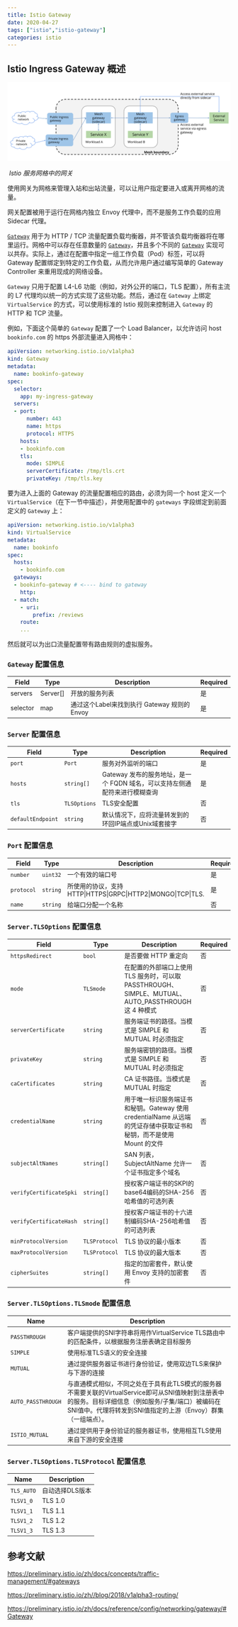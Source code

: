 ```yaml
---
title: Istio Gateway
date: 2020-04-27
tags: ["istio","istio-gateway"]
categories:	istio
---
```


## Istio  Ingress Gateway 概述

![istio-gateways](/images/istio-gateways.svg)

​                                                                    *Istio 服务网格中的网关* 

使用网关为网格来管理入站和出站流量，可以让用户指定要进入或离开网格的流量。

网关配置被用于运行在网格内独立 Envoy 代理中，而不是服务工作负载的应用 Sidecar 代理。

 [`Gateway`](https://preliminary.istio.io/zh/docs/reference/config/networking/gateway/) 用于为 HTTP / TCP 流量配置负载均衡器，并不管该负载均衡器将在哪里运行。网格中可以存在任意数量的 [`Gateway`](https://preliminary.istio.io/zh/docs/reference/config/networking/gateway/)，并且多个不同的 [`Gateway`](https://preliminary.istio.io/zh/docs/reference/config/networking/gateway/) 实现可以共存。实际上，通过在配置中指定一组工作负载（Pod）标签，可以将 Gateway 配置绑定到特定的工作负载，从而允许用户通过编写简单的 Gateway Controller 来重用现成的网络设备。

`Gateway` 只用于配置 L4-L6 功能（例如，对外公开的端口，TLS 配置），所有主流的 L7 代理均以统一的方式实现了这些功能。然后，通过在 `Gateway` 上绑定 `VirtualService` 的方式，可以使用标准的 Istio 规则来控制进入 `Gateway` 的 HTTP 和 TCP 流量。 

<!--more--> 

例如，下面这个简单的 `Gateway` 配置了一个 Load Balancer，以允许访问 host `bookinfo.com` 的 https 外部流量进入网格中： 

```yaml
apiVersion: networking.istio.io/v1alpha3
kind: Gateway
metadata:
  name: bookinfo-gateway
spec:
  selector:
    app: my-ingress-gateway
  servers:
  - port:
      number: 443
      name: https
      protocol: HTTPS
    hosts:
    - bookinfo.com
    tls:
      mode: SIMPLE
      serverCertificate: /tmp/tls.crt
      privateKey: /tmp/tls.key
```

 要为进入上面的 Gateway 的流量配置相应的路由，必须为同一个 host 定义一个 `VirtualService`（在下一节中描述），并使用配置中的 `gateways` 字段绑定到前面定义的 `Gateway` 上： 

```yaml
apiVersion: networking.istio.io/v1alpha3
kind: VirtualService
metadata:
  name: bookinfo
spec:
  hosts:
    - bookinfo.com
  gateways:
  - bookinfo-gateway # <---- bind to gateway
    http:
  - match:
    - uri:
        prefix: /reviews
    route:
    ...
```

然后就可以为出口流量配置带有路由规则的虚拟服务。 

###  `Gateway` 配置信息 

| Field    | Type     | Description                                  | Required |
| -------- | -------- | -------------------------------------------- | -------- |
| servers  | Server[] | 开放的服务列表                               | 是       |
| selector | map      | 通过这个Label来找到执行 Gateway 规则的 Envoy | 是       |

### `Server` 配置信息 

| Field             | Type         | Description                                                  | Required |
| ----------------- | ------------ | ------------------------------------------------------------ | -------- |
| `port`            | `Port`       | 服务对外监听的端口                                           | 是       |
| `hosts`           | `string[]`   | Gateway 发布的服务地址，是一个 FQDN 域名，可以支持左侧通配符来进行模糊查询 | 是       |
| `tls`             | `TLSOptions` | TLS安全配置                                                  | 否       |
| `defaultEndpoint` | `string`     | 默认情况下，应将流量转发到的环回IP端点或Unix域套接字         | 否       |

### `Port` 配置信息 

| Field      | Type     | Description                                                  | Required |
| ---------- | -------- | ------------------------------------------------------------ | -------- |
| `number`   | `uint32` | 一个有效的端口号                                             | 是       |
| `protocol` | `string` | 所使用的协议，支持HTTP\|HTTPS\|GRPC\|HTTP2\|MONGO\|TCP\|TLS. | 是       |
| `name`     | `string` | 给端口分配一个名称                                           | 否       |

### `Server.TLSOptions` 配置信息

| Field                   | Type          | Description                                                  | Required |
| ----------------------- | ------------- | ------------------------------------------------------------ | -------- |
| `httpsRedirect`         | `bool`        | 是否要做 HTTP 重定向                                         | 否       |
| `mode`                  | `TLSmode`     | 在配置的外部端口上使用 TLS 服务时，可以取 PASSTHROUGH、SIMPLE、MUTUAL、AUTO_PASSTHROUGH 这 4 种模式 | 否       |
| `serverCertificate`     | `string`      | 服务端证书的路径。当模式是 SIMPLE 和 MUTUAL 时必须指定       | 否       |
| `privateKey`            | `string`      | 服务端密钥的路径。当模式是 SIMPLE 和 MUTUAL 时必须指定       | 否       |
| `caCertificates`        | `string`      | CA 证书路径。当模式是 MUTUAL 时指定                          | 否       |
| `credentialName`        | `string`      | 用于唯一标识服务端证书和秘钥。Gateway 使用 credentialName 从远端的凭证存储中获取证书和秘钥，而不是使用 Mount 的文件 | 否       |
| `subjectAltNames`       | `string[]`    | SAN 列表，SubjectAltName 允许一个证书指定多个域名            | 否       |
| `verifyCertificateSpki` | `string[]`    | 授权客户端证书的SKPI的base64编码的SHA-256哈希值的可选列表    | 否       |
| `verifyCertificateHash` | `string[]`    | 授权客户端证书的十六进制编码SHA-256哈希值的可选列表          | 否       |
| `minProtocolVersion`    | `TLSProtocol` | TLS 协议的最小版本                                           | 否       |
| `maxProtocolVersion`    | `TLSProtocol` | TLS 协议的最大版本                                           | 否       |
| `cipherSuites`          | `string[]`    | 指定的加密套件，默认使用 Envoy 支持的加密套件                | 否       |

### `Server.TLSOptions.TLSmode` 配置信息

| Name               | Description                                                  |
| ------------------ | ------------------------------------------------------------ |
| `PASSTHROUGH`      | 客户端提供的SNI字符串将用作VirtualService TLS路由中的匹配条件，以根据服务注册表确定目标服务 |
| `SIMPLE`           | 使用标准TLS语义的安全连接                                    |
| `MUTUAL`           | 通过提供服务器证书进行身份验证，使用双边TLS来保护与下游的连接 |
| `AUTO_PASSTHROUGH` | 与直通模式相似，不同之处在于具有此TLS模式的服务器不需要关联的VirtualService即可从SNI值映射到注册表中的服务。目标详细信息（例如服务/子集/端口）被编码在SNI值中。代理将转发到SNI值指定的上游（Envoy）群集（一组端点）。 |
| `ISTIO_MUTUAL`     | 通过提供用于身份验证的服务器证书，使用相互TLS使用来自下游的安全连接 |

### `Server.TLSOptions.TLSProtocol` 配置信息

| Name       | Description     |
| ---------- | --------------- |
| `TLS_AUTO` | 自动选择DLS版本 |
| `TLSV1_0`  | TLS 1.0         |
| `TLSV1_1`  | TLS 1.1         |
| `TLSV1_2`  | TLS 1.2         |
| `TLSV1_3`  | TLS 1.3         |

## 参考文献

 https://preliminary.istio.io/zh/docs/concepts/traffic-management/#gateways 

 https://preliminary.istio.io/zh//blog/2018/v1alpha3-routing/

 https://preliminary.istio.io/zh/docs/reference/config/networking/gateway/#Gateway 